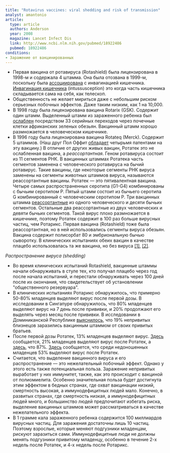 ```yaml
---
title: "Rotavirus vaccines: viral shedding and risk of transmission"
analyst: amantonio
article:
  type: article
  authors: Anderson
  year: 2008
  magazine: Lancet Infect Dis
  link: http://www.ncbi.nlm.nih.gov/pubmed/18922486
  pubmed: 18922486
conditions:
- Заражение от вакцинированных
---
```


- Первая вакцина от ротавируса (Rotashield) была лицензирована в 1998-м и содержала 4 штамма. Она была отозвана в 1999-м, поскольку была [ассоциирована](https://www.ncbi.nlm.nih.gov/pubmed/11207352) с инвагинацией кишечника. [Инвагинация кишечника](https://ru.wikipedia.org/wiki/Инвагинация_кишечника) (intussusception) это когда часть кишечника складывается сама на себя, как телескоп.
- Общественность не желает мириться даже с небольшим риском серьезных побочных эффектов. Даже таким низким, как 1 на 10,000.
- В 1998 году была лицензирована вакцина Rotarix (GSK). Содержит один штамм. Выделенный штамм из зараженного ребенка был [ослаблен](https://www.ncbi.nlm.nih.gov/pubmed/9607059) посредством 33 серийных переходов через почечные клетки африканских зеленых обезьян. Вакцинный штамм хорошо размножается в человеческом кишечнике.
- В 1996 году была лицензирована вакцина Rotateq (Merck). Содержит 5 штаммов. (Наш друг Пол Оффит [обладает](https://patents.justia.com/inventor/paul-offit) четырьмя патентами на эту вакцину.)
В отличие от других живых вакцин, Ротатек это не ослабленная вакцина, а *реассортантная*.
Геном ротавируса состоит из 11 сегментов РНК. В вакцинных штаммах Ротатека часть сегментов заменена с человеческого ротавируса на бычий ротавирус. Такие вакцины, где некоторые сегменты РНК вируса заменены на сегменты животных штаммов вируса, называются реассортантные вакцины. Ротатек — это пятивалентная вакцина. Четыре самых распространенных серотипа (G1-G4) комбинированы с бычьим серотипом P. Пятый штамм состоит из бычьего серотипа G комбинированный с человеческим серотипом P. Три вакцинных штамма [реассортантные](https://www.ncbi.nlm.nih.gov/pubmed/23249230/) из одного человеческого и десяти бычьих сегментов. Остальные два реассортантные из двух человеческих и девяти бычьих сегментов. Такой вирус плохо размножается в кишечнике, поэтому Ротатек содержит в 100 раз больше вирусных частиц, чем Ротарикс.
Первая вакцина (Rotashield) тоже была реассортантная, но в ней использовались сегменты вируса обезьян.
Вакцина содержит полисорбат 80 и эмбриональную бычью сыворотку.
В клинических испытаниях обеих вакцин в качестве плацебо использовалась та же вакцина, но без вируса [[1]](https://www.ncbi.nlm.nih.gov/pubmed/16621194/), [[2]](https://www.ncbi.nlm.nih.gov/pubmed/16394298).

*Распространение вируса (shedding)*
- Во время клинических испытаний Rotashield, вакцинные штаммы начали обнаруживать в стуле тех, кто получал плацебо через год после начала испытаний, и перестали обнаруживать через 100 дней после их окончания, что свидетельствует об установлении "общественного резервуара".
- В клинических испытаниях Ротарикс обнаружилось, что примерно 50-80% младенцев выделяют вирус после первой дозы. В исследовании в Сингапуре обнаружилось, что 80% младенцев выделяют вирус на 7 день после прививки, и 20% продолжают его выделять через месяц после прививки. В исследовании в Доминиканской Республике [выяснилось](https://www.ncbi.nlm.nih.gov/pubmed/22008819/), что 19% непривитых близнецов заразились вакцинным штаммом от своих привитых братьев.
- После первой дозы Ротатек, 13% младенцев выделяют вирус.
[Здесь](https://www.ncbi.nlm.nih.gov/pubmed/21477676/) сообщается, 21% младенцев выделяют вирус после Ротатек, а [здесь](https://www.ncbi.nlm.nih.gov/pubmed/29149283), что 87%.
[Здесь](https://www.ncbi.nlm.nih.gov/pubmed/21856359/) сообщается, что среди недоношенных младенцев 53% выделяют вирус после Ротатек.
- Считается, что выделение вакцинного вируса и его распространение — это нежелательный побочный эффект. Однако у этого есть также потенциальная польза. Заражение непривитых выработает у них иммунитет, также, как это происходит с вакциной от полиомиелита. Особенно значительная польза будет достигнута этим эффектом в бедных странах, где охват вакцинации низкий, смертность высокая, а иммунодефицитных людей мало. Конечно, в развитых странах, где смертность низкая, а иммунодефицитных людей много, и большинство людей предпочитают избегать риска, выделение вакцинных штаммов может рассматриваться в качестве нежелательного эффекта.
- В 1 грамме кала зараженного ребенка содержится 100 миллиардов вирусных частиц. Для заражения достаточны лишь 10 частиц. Поэтому взрослые, которые меняют подгузники младенцам, рискуют заразиться сами. Иммунодефицитные люди не должны менять подгузники привитому младенцу, особенно в течение 2-х недель после Ротатек, и 4-х недель после Ротарикс.
